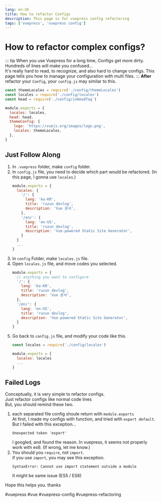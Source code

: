 ```yaml
---
lang: en-US
title: How to refactor Configs
description: This page is for vuepress config refactoring
tags: ['vuepress', 'vuepress config']
---
```

# How to refactor complex configs?
::: tip
When you use Vuepress for a long time, Configs get more dirty.   
Hundreds of lines will make you confused...   
It's really hard to read, to recognize, and also hard to change configs.
This page tells you how to manage your configuration with multi files.
:::
**After** refactor your `Config`, your `config.js` may similar to this.
``` js
const themeLocales = require('./config/themeLocales')
const locales = require('./config/locales')
const head = require('./config/inHeadTag')

module.exports = {
  locales: locales,
  head: head,
  themeConfig: {
    logo: 'https://vuejs.org/images/logo.png',
    locales: themeLocales,
  },
}
```

## Just Follow Along
1. In `.vuepress` folder, make `config` folder.
1. In `config.js` file, you need to decide which part would be refactored. (In this page, I gonna use `locales`.)
    ``` js {2-13}
    module.exports = {
      locales: {
        '/': {
          lang: 'ko-KR',
          title: 'ruzun devlog',
          description: 'Vue 문서',
        },
        '/en/': {
          lang: 'en-US',
          title: 'ruzun devlog',
          description: 'Vue-powered Static Site Generator',
        }
      }
      ...
    }
1. In `config` Folder, make `locales.js` file.
1. Open `locales.js` file, and move codes you selected.
    ``` js
    module.exports = {
      // anything you want to configure
      '/': {
        lang: 'ko-KR',
        title: 'ruzun devlog',
        description: 'Vue 문서',
      },
      '/en/': {
        lang: 'en-US',
        title: 'ruzun devlog',
        description: 'Vue-powered Static Site Generator',
      }
    }
    ```
1. Go back to `config.js` file, and modify your code like this.
    ``` js {1,4}
    const locales = require('./config/locales')

    module.exports = {
      locales: locales
      ...
    }
    ```

## Failed Logs
Conceptually, it is very simple to refactor configs.   
Just refactor configs like normal code lines   
But, you should remind these two.
1. each separated file config shoule return with `module.exports`   
   At first, I made my configs with function, and tried with `export default`.   
   But I failed with this exception...
   ```
   Unexpected token 'export'
   ```
   I googled, and found the reason. In vuepress, it seems not properly work with es6. (If wrong, let me know.)
1. You should you `require`, not `import`.   
   if you use `import`, you may see this exception.
   ```
   SyntaxError: Cannot use import statement outside a module
   ```
   It might be same issue (ES5 / ES6)

Hope this helps you. thanks

#vuepress #vue #vuepress-config #vuepress-refactoring